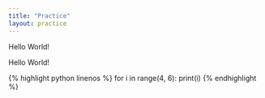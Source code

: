 ```yaml
---
title: "Practice"
layout: practice
---
```


<p>Hello World!</p>

<a>Hello World!</a>

{% highlight python linenos %}
for i in range(4, 6):
  print(i)
{% endhighlight %}
